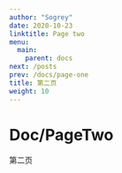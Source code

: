 ```yaml
---
author: "Sogrey"
date: 2020-10-23
linktitle: Page two
menu:
  main:
    parent: docs
next: /posts
prev: /docs/page-one
title: 第二页
weight: 10
---
```


# Doc/PageTwo

第二页